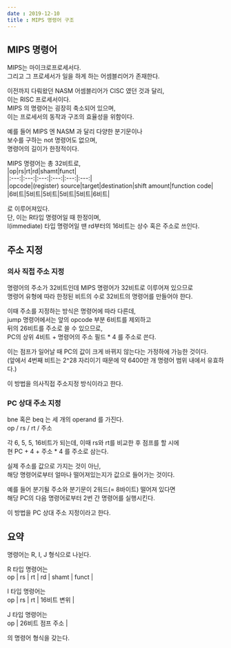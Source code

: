 ```yaml
---
date : 2019-12-10
title : MIPS 명령어 구조
---
```


## MIPS 명령어

MIPS는 마이크로프로세서다.  
그리고 그 프로세서가 일을 하게 하는 어셈블리어가 존재한다.  

이전까지 다뤄왔던 NASM 어셈블리어가 CISC 였던 것과 달리,  
이는 RISC 프로세서이다.  
MIPS 의 명령어는 굉장히 축소되어 있으며,  
이는 프로세서의 동작과 구조의 효율성을 위함이다.  

예를 들어 MIPS 엔 NASM 과 달리 다양한 분기문이나  
보수를 구하는 not 명령어도 없으며,  
명령어의 길이가 한정적이다.  

MIPS 명령어는 총 32비트로,  
|op|rs|rt|rd|shamt|funct|  
|:---:|:---:|:---:|:---:|:---:|:---:|  
|opcode|(register) source|target|destination|shift amount|function code|  
|6비트|5비트|5비트|5비트|5비트|6비트|  

로 이루어져있다.  
단, 이는 R타입 명령어일 때 한정이며,  
I(immediate) 타입 명령어일 땐 rd부터의 16비트는 상수 혹은 주소로 쓰인다.  


## 주소 지정

### 의사 직접 주소 지정

명령어의 주소가 32비트인데 MIPS 명령어가 32비트로 이루어져 있으므로  
명령어 유형에 따라 한정된 비트의 수로 32비트의 명령어를 만들어야 한다.  

이때 주소를 지정하는 방식은 명령어에 따라 다른데,  
jump 명령어에서는 앞의 opcode 부분 6비트를 제외하고  
뒤의 26비트를 주소로 쓸 수 있으므로,  
PC의 상위 4비트 + 명령어의 주소 필드 * 4 를 주소로 쓴다.  

이는 점프가 일어날 때 PC의 값이 크게 바뀌지 않는다는 가정하에 가능한 것이다.  
(앞에서 4번째 비트는 2^28 자리이기 때문에 약 6400만 개 명령어 범위 내에서 유효하다.)  

이 방법을 의사직접 주소지정 방식이라고 한다.  



### PC 상대 주소 지정

bne 혹은 beq 는 세 개의 operand 를 가진다.  
op / rs / rt / 주소  

각 6, 5, 5, 16비트가 되는데, 이때 rs와 rt를 비교한 후 점프를 할 시에  
현 PC + 4 + 주소 * 4 를 주소로 삼는다.  

실제 주소를 값으로 가지는 것이 아닌,  
해당 명령어로부터 얼마나 떨어져있는지가 값으로 들어가는 것이다.  

예를 들어 분기될 주소와 분기문이 2워드(= 8바이트) 떨어져 있다면  
해당 PC의 다음 명령어로부터 2번 간 명령어를 실행시킨다.  

이 방법을 PC 상대 주소 지정이라고 한다.  



## 요약

명령어는 R, I, J 형식으로 나뉜다.  

R 타입 명령어는  
op | rs | rt | rd | shamt | funct |

I 타입 명령어는  
op | rs | rt | 16비트 변위 |

J 타입 명령어는  
op | 26비트 점프 주소 | 

의 명령어 형식을 갖는다.  

